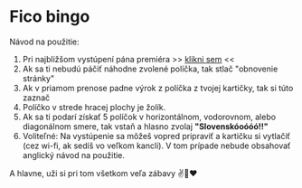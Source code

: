 # Fico bingo

Návod na použitie:

1. Pri najbližšom vystúpení pána premiéra >> [klikni sem](http://www.bullshitbingo.net/cards/custom/?title=Fico+Bingo&exclamation=Slovenskóoóóó%21%21&free_square=SOROS&terms=Radičovej+vláda%0D%0AMikloš%0D%0ADzurinda%0D%0AMajdan%0D%0AHyeny%0D%0AProstitútky%0D%0ABordel%0D%0ASlovensku+sa+dar%C3%AD%0D%0AMakroekonomické+ukazatele%0D%0AMDŽ%0D%0AOpoz%C3%ADcia%0D%0AIlumináti%0D%0AÚžern%C3%ADk%0D%0AStrategický+partner%0D%0AZahraničný+rukopis%0D%0APrezident%0D%0ADlažobné+kocky%0D%0APolitický+kapitál%0D%0APrevrat%0D%0AÚstavný+súd%0D%0AÚstava%0D%0ANespávam%0D%0AZvarky%0D%0APracujem+deň-noc%0D%0ANajlepš%C3%AD+minister%0D%0AÚtok+na+vládu%0D%0AÚspešné+predsedn%C3%ADctvo%0D%0AÚtok+na+predsedn%C3%ADctvo%0D%0ATanec+na+hroboch%0D%0ABezpečnostná+rada%0D%0ABirmovka%0D%0AŠtátny+dlh%0D%0AUtečenci%0D%0APravicová+vláda%0D%0ABratislavská+kaviareň%0D%0ADaňový+experiment%0D%0ANie+je+žiadnym+tajomstvom%0D%0AScientológ%0D%0AVrece+zemiakov%0D%0AV+súlade+s+ústavou%0D%0AExpertná+komisia%0D%0APani+redaktorka%0D%0APán+redaktor%0D%0APosvätná+krava%0D%0AAbsolútne+štandardné%0D%0ANadštandardne+vysoké+pr%C3%ADjmy%0D%0AMiliardové+zisky%0D%0AMusia+platiť+viac%0D%0AAko+koza+nôž%0D%0AFinančné+skupiny%0D%0AVlastizrada%0D%0AProvokácia+najhrubšieho+zrna%0D%0ANa+rozdiel+od+vás%0D%0ANarobia+sa+ako+hovädá%0D%0AMatovič%0D%0ASul%C3%ADk%0D%0ASprostosti%0D%0AHlúposti%0D%0AVlastnou+hlavou%0D%0ASa+nat%C3%ADska+otázka%0D%0AStále+plat%C3%AD+môj+výrok%0D%0ASociálny+štát%0D%0AIstoty%0D%0AZákerný+a+premyslený+útok%0D%0ANormálni+ľudia%0D%0AVytĺkať+kapitál%0D%0AImigranti%0D%0AMajstri+v+populizme%0D%0ALegit%C3%ADmne+prostriedky%0D%0AKráľ+Starých+Slovákov%0D%0ASvätopluk%0D%0AJuraj+Jánoš%C3%ADk%0D%0AZákladom+nášho+úspechu+je%0D%0APolicajný+zbor%0D%0AProkuratúra%0D%0AAsistentka%0D%0AAj+vrabce+na+streche%0D%0ADiaľnica+do+Koš%C3%ADc%0D%0ANechajme+v+kľude+pracovať%0D%0ASociálna+demokracia%0D%0ASlovenské+Elektrárne%0D%0AZlepenec%0D%0AHulvátskym+spôsobom+atakujete%0D%0ALen+idiot) <<
2. Ak sa ti nebudú páčiť náhodne zvolené políčka, tak stlač "obnovenie stránky"
3. Ak v priamom prenose padne výrok z políčka z tvojej kartičky, tak si túto zaznač
4. Políčko v strede hracej plochy je žolík.
5. Ak sa ti podarí získať 5 políčok v horizontálnom, vodorovnom, alebo diagonálnom smere, tak vstaň a hlasno zvolaj **"Slovenskóoóóó!!"**
6. Voliteľné: Na vystúpenie sa môžeš vopred pripraviť a kartičku si vytlačiť (cez wi-fi, ak sedíš vo veľkom kancli). V tom prípade nebude obsahovať anglický návod na použitie.

A hlavne, uži si pri tom všetkom veľa zábavy ✌️🍿❤️
